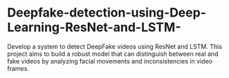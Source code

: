 # Deepfake-detection-using-Deep-Learning-ResNet-and-LSTM-
Develop a system to detect DeepFake videos using ResNet and LSTM. This project aims to build a robust model that can distinguish between real and fake videos by analyzing facial movements and inconsistencies in video frames.


